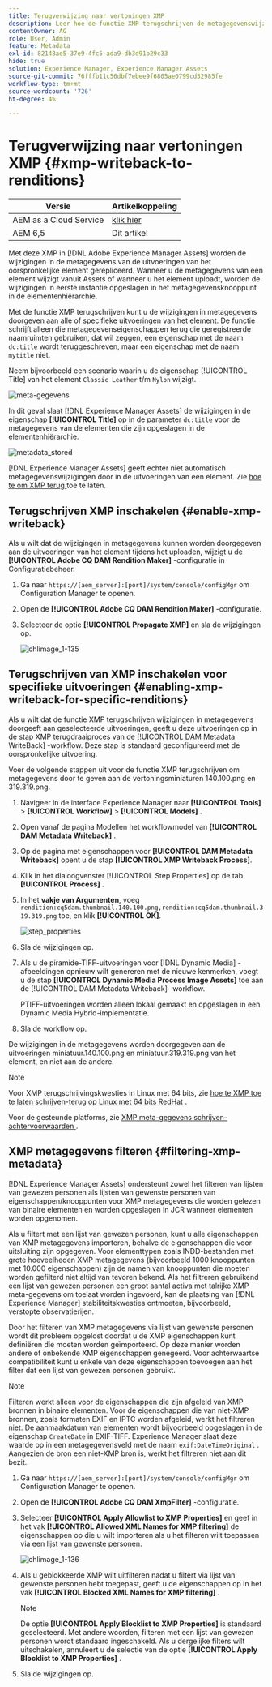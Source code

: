 ```yaml
---
title: Terugverwijzing naar vertoningen XMP
description: Leer hoe de functie XMP terugschrijven de metagegevenswijzigingen voor een element doorgeeft aan alle of aan specifieke uitvoeringen van het element.
contentOwner: AG
role: User, Admin
feature: Metadata
exl-id: 82148ae5-37e9-4fc5-ada9-db3d91b29c33
hide: true
solution: Experience Manager, Experience Manager Assets
source-git-commit: 76fffb11c56dbf7ebee9f6805ae0799cd32985fe
workflow-type: tm+mt
source-wordcount: '726'
ht-degree: 4%

---
```


# Terugverwijzing naar vertoningen XMP {#xmp-writeback-to-renditions}

| Versie | Artikelkoppeling |
| -------- | ---------------------------- |
| AEM as a Cloud Service | [ klik hier ](https://experienceleague.adobe.com/docs/experience-manager-cloud-service/content/assets/admin/xmp-metadata.html?lang=en) |
| AEM 6,5 | Dit artikel |

Met deze XMP in [!DNL Adobe Experience Manager Assets] worden de wijzigingen in de metagegevens van de uitvoeringen van het oorspronkelijke element gerepliceerd. Wanneer u de metagegevens van een element wijzigt vanuit Assets of wanneer u het element uploadt, worden de wijzigingen in eerste instantie opgeslagen in het metagegevensknooppunt in de elementenhiërarchie.

Met de functie XMP terugschrijven kunt u de wijzigingen in metagegevens doorgeven aan alle of specifieke uitvoeringen van het element. De functie schrijft alleen die metagegevenseigenschappen terug die geregistreerde naamruimten gebruiken, dat wil zeggen, een eigenschap met de naam `dc:title` wordt teruggeschreven, maar een eigenschap met de naam `mytitle` niet.

Neem bijvoorbeeld een scenario waarin u de eigenschap [!UICONTROL Title] van het element `Classic Leather` t/m `Nylon` wijzigt.

![ meta-gegevens ](assets/metadata.png)

In dit geval slaat [!DNL Experience Manager Assets] de wijzigingen in de eigenschap **[!UICONTROL Title]** op in de parameter `dc:title` voor de metagegevens van de elementen die zijn opgeslagen in de elementenhiërarchie.

![ metadata_stored ](assets/metadata_stored.png)

[!DNL Experience Manager Assets] geeft echter niet automatisch metagegevenswijzigingen door in de uitvoeringen van een element. Zie [ hoe te om XMP terug ](#enable-xmp-writeback) toe te laten.

## Terugschrijven XMP inschakelen {#enable-xmp-writeback}

Als u wilt dat de wijzigingen in metagegevens kunnen worden doorgegeven aan de uitvoeringen van het element tijdens het uploaden, wijzigt u de **[!UICONTROL Adobe CQ DAM Rendition Maker]** -configuratie in Configuratiebeheer.

1. Ga naar `https://[aem_server]:[port]/system/console/configMgr` om Configuration Manager te openen.
1. Open de **[!UICONTROL Adobe CQ DAM Rendition Maker]** -configuratie.
1. Selecteer de optie **[!UICONTROL Propagate XMP]** en sla de wijzigingen op.

   ![ chlimage_1-135 ](assets/chlimage_1-346.png)

## Terugschrijven van XMP inschakelen voor specifieke uitvoeringen {#enabling-xmp-writeback-for-specific-renditions}

Als u wilt dat de functie XMP terugschrijven wijzigingen in metagegevens doorgeeft aan geselecteerde uitvoeringen, geeft u deze uitvoeringen op in de stap XMP terugdraaiproces van de [!UICONTROL DAM Metadata WriteBack] -workflow. Deze stap is standaard geconfigureerd met de oorspronkelijke uitvoering.

Voer de volgende stappen uit voor de functie XMP terugschrijven om metagegevens door te geven aan de vertoningsminiaturen 140.100.png en 319.319.png.

1. Navigeer in de interface Experience Manager naar **[!UICONTROL Tools]** > **[!UICONTROL Workflow]** > **[!UICONTROL Models]** .
1. Open vanaf de pagina Modellen het workflowmodel van **[!UICONTROL DAM Metadata Writeback]** .
1. Op de pagina met eigenschappen voor **[!UICONTROL DAM Metadata Writeback]** opent u de stap **[!UICONTROL XMP Writeback Process]**.
1. Klik in het dialoogvenster [!UICONTROL Step Properties] op de tab **[!UICONTROL Process]** .
1. In het **vakje van Argumenten**, voeg `rendition:cq5dam.thumbnail.140.100.png,rendition:cq5dam.thumbnail.319.319.png` toe, en klik **[!UICONTROL OK]**.

   ![ step_properties ](assets/step_properties.png)

1. Sla de wijzigingen op.
1. Als u de piramide-TIFF-uitvoeringen voor [!DNL Dynamic Media] -afbeeldingen opnieuw wilt genereren met de nieuwe kenmerken, voegt u de stap **[!UICONTROL Dynamic Media Process Image Assets]** toe aan de [!UICONTROL DAM Metadata Writeback] -workflow.

   PTIFF-uitvoeringen worden alleen lokaal gemaakt en opgeslagen in een Dynamic Media Hybrid-implementatie.

1. Sla de workflow op.

De wijzigingen in de metagegevens worden doorgegeven aan de uitvoeringen miniatuur.140.100.png en miniatuur.319.319.png van het element, en niet aan de andere.

>[!NOTE]
>
>Voor XMP terugschrijvingskwesties in Linux met 64 bits, zie [ hoe te XMP toe te laten schrijven-terug op Linux met 64 bits RedHat ](https://helpx.adobe.com/experience-manager/kb/enable-xmp-write-back-64-bit-redhat.html).
>
>Voor de gesteunde platforms, zie [ XMP meta-gegevens schrijven-achtervoorwaarden ](/help/sites-deploying/technical-requirements.md#requirements-for-aem-assets-xmp-metadata-write-back).

## XMP metagegevens filteren {#filtering-xmp-metadata}

[!DNL Experience Manager Assets] ondersteunt zowel het filteren van lijsten van gewezen personen als lijsten van gewenste personen van eigenschappen/knooppunten voor XMP metagegevens die worden gelezen van binaire elementen en worden opgeslagen in JCR wanneer elementen worden opgenomen.

Als u filtert met een lijst van gewezen personen, kunt u alle eigenschappen van XMP metagegevens importeren, behalve de eigenschappen die voor uitsluiting zijn opgegeven. Voor elementtypen zoals INDD-bestanden met grote hoeveelheden XMP metagegevens (bijvoorbeeld 1000 knooppunten met 10.000 eigenschappen) zijn de namen van knooppunten die moeten worden gefilterd niet altijd van tevoren bekend. Als het filtreren gebruikend een lijst van gewezen personen een groot aantal activa met talrijke XMP meta-gegevens om toelaat worden ingevoerd, kan de plaatsing van [!DNL Experience Manager] stabiliteitskwesties ontmoeten, bijvoorbeeld, verstopte observatierijen.

Door het filteren van XMP metagegevens via lijst van gewenste personen wordt dit probleem opgelost doordat u de XMP eigenschappen kunt definiëren die moeten worden geïmporteerd. Op deze manier worden andere of onbekende XMP eigenschappen genegeerd. Voor achterwaartse compatibiliteit kunt u enkele van deze eigenschappen toevoegen aan het filter dat een lijst van gewezen personen gebruikt.

>[!NOTE]
>
>Filteren werkt alleen voor de eigenschappen die zijn afgeleid van XMP bronnen in binaire elementen. Voor de eigenschappen die van niet-XMP bronnen, zoals formaten EXIF en IPTC worden afgeleid, werkt het filtreren niet. De aanmaakdatum van elementen wordt bijvoorbeeld opgeslagen in de eigenschap `CreateDate` in EXIF-TIFF. Experience Manager slaat deze waarde op in een metagegevensveld met de naam `exif:DateTimeOriginal` . Aangezien de bron een niet-XMP bron is, werkt het filtreren niet aan dit bezit.

1. Ga naar `https://[aem_server]:[port]/system/console/configMgr` om Configuration Manager te openen.
1. Open de **[!UICONTROL Adobe CQ DAM XmpFilter]** -configuratie.
1. Selecteer **[!UICONTROL Apply Allowlist to XMP Properties]** en geef in het vak **[!UICONTROL Allowed XML Names for XMP filtering]** de eigenschappen op die u wilt importeren als u het filteren wilt toepassen via een lijst van gewenste personen.

   ![ chlimage_1-136 ](assets/chlimage_1-347.png)

1. Als u geblokkeerde XMP wilt uitfilteren nadat u filtert via lijst van gewenste personen hebt toegepast, geeft u de eigenschappen op in het vak **[!UICONTROL Blocked XML Names for XMP filtering]** .

   >[!NOTE]
   >
   >De optie **[!UICONTROL Apply Blocklist to XMP Properties]** is standaard geselecteerd. Met andere woorden, filteren met een lijst van gewezen personen wordt standaard ingeschakeld. Als u dergelijke filters wilt uitschakelen, annuleert u de selectie van de optie **[!UICONTROL Apply Blocklist to XMP Properties]** .

1. Sla de wijzigingen op.
